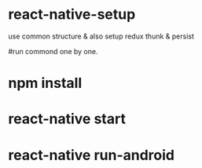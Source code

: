 # react-native-setup
use common structure &amp; also setup redux thunk &amp; persist

#run commond one by one.

# npm install
# react-native start
# react-native run-android
